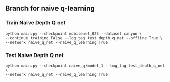 ## Branch for naive q-learning

### Train Naive Depth Q net

```
python main.py --checkpoint mobilenet_025 --dataset canyon \
--continue_training False --log_tag test_depth_q_net --offline True \
--network naive_q_net --naive_q_learning True 
```

### Test Naive Depth Q net

```
python main.py --checkpoint naive_q/model_1 --log_tag test_depth_q_net \
--network naive_q_net --naive_q_learning True 
```
